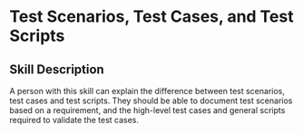 # Test Scenarios, Test Cases, and Test Scripts

## Skill Description
A person with this skill can explain the difference between test scenarios, test cases and test scripts. They should be able to document test scenarios based on a requirement, and the high-level test cases and general scripts required to validate the test cases. 
